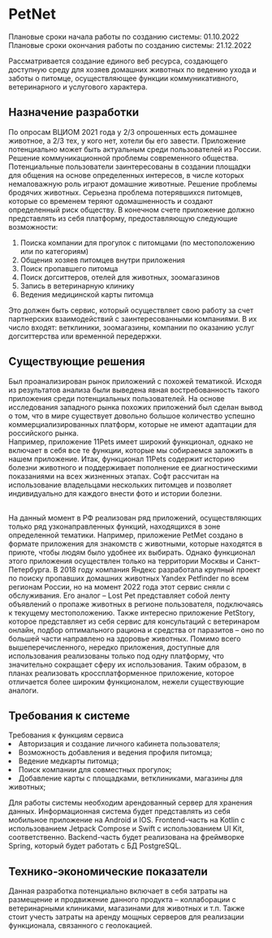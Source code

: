 # PetNet
Плановые сроки начала работы по созданию системы: 01.10.2022<br>
Плановые сроки окончания работы по созданию системы: 21.12.2022

Рассматривается создание единого веб ресурса, создающего доступную среду для хозяев домашних животных по ведению ухода и заботы о питомце, осуществляющее функции коммуникативного, ветеринарного и услугового характера.
<h2>Назначение разработки</h2>
По опросам ВЦИОМ 2021 года у 2/3 опрошенных есть домашнее животное, а 2/3 тех, у кого нет, хотели бы его завести. Приложение потенциально может быть актуальным среди пользователей из России.
Решение коммуникационной проблемы современного общества. Потенциальные пользователи заинтересованы в создании площадки для общения на основе определенных интересов, в числе которых немаловажную роль играют домашние животные. Решение проблемы бродячих животных. Серьезна проблема потерявшихся питомцев, которые со временем теряют одомашненность и создают определенный риск обществу. 
В конечном счете приложение должно представлять из себя платформу, предоставляющую следующие возможности:<br>

1.	Поиска компании для прогулок с питомцами (по местоположению или по категориям)
2.	Общения хозяев питомцев внутри приложения
3.	Поиск пропавшего питомца
4.	Поиск догситтеров, отелей для животных, зоомагазинов
5.	Запись в ветеринарную клинику
6.	Ведения медицинской карты питомца

Это должен быть сервис, который осуществляет свою работу за счет партнерских взаимодействий с заинтересованными компаниями. В их число входят: ветклиники, зоомагазины, компании по оказанию услуг догситтерства или временной передержки.

<h2>Существующие решения</h2> 
Был проанализирован рынок приложений с похожей тематикой. Исходя из результатов анализа были выведена явная востребованность такого приложения среди потенциальных пользователей. На основе исследования западного рынка похожих приложений был сделан вывод о том, что в мире существует довольно большое количество успешно коммерциализированных платформ, которые не имеют адаптации для российского рынка. <br>Например, приложение 11Pets имеет широкий функционал, однако не включает в себя все те функции, которые мы собираемся заложить в нашем приложение. Итак, функционал 11Pets содержит историю болезни животного и поддерживает пополнение ее диагностическими показаниями на всех жизненных этапах. Софт рассчитан на использование владельцами нескольких питомцев и позволяет индивидуально для каждого внести фото и истории болезни.<br><br>

На данный момент в РФ реализован ряд приложений, осуществляющих только ряд узконаправленных функций, находящихся в зоне определенной тематики. Например, приложение PetMet создано в формате приложения для знакомств с животными, которые находятся в приюте, чтобы людям было удобнее их выбирать. Однако функционал этого приложения осуществлен только на территории Москвы и Санкт-Петербурга. В 2018 году компания Яндекс разработала крупный проект по поиску пропавших домашних животных Yandex Petfinder по всем регионам России, но на момент 2022 года этот сервис сняли с обслуживания. Его аналог – Lost Pet представляет собой ленту объявлений о пропаже животных в регионе пользователя, подключаясь к текущему местоположению. Также интересно приложение PetStory, которое представляет из себя сервис для консультаций с ветеринаром онлайн, подбор оптимального рациона и средства от паразитов – оно по большей части направлено на здоровье животных.
Помимо всего вышеперечисленного, нередко приложения, доступные для использования реализованы только под одну платформу, что значительно сокращает сферу их использования. Таким образом, в планах реализовать кроссплатформенное приложение, которое отличается более широким функционалом, нежели существующие аналоги. 

<h2>Требования к системе</h2>
Требования к функциям сервиса
<li>Авторизация и создание личного кабинета пользователя;
<li>Возможность добавления и ведения профиля питомца;
<li>Ведение медкарты питомца;
<li>Поиск компании для совместных прогулок;
<li>Добавление карты с площадками, ветклиниками, магазины для животных;

Для работы системы необходим арендованный сервер для хранения данных. Информационная система будет представлять из себя мобильное приложение на Android и IOS. Frontend-часть на Kotlin с использованием Jetpack Compose и Swift с использованием UI Kit, соответственно. Backend-часть будет реализована на фреймворке Spring, который будет работать с БД PostgreSQL. 

<h2>Технико-экономические показатели</h2>
Данная разработка потенциально включает в себя затраты на размещение и продвижение данного продукта – коллаборации с ветеринарными клиниками, магазинами для животных и т.п. Также стоит учесть затраты на аренду мощных серверов для реализации функционала, связанного с геолокацией.
